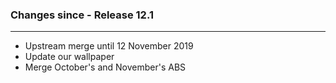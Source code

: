 ### Changes since - Release 12.1

---------------------------------------------------
* Upstream merge until 12 November 2019
* Update our wallpaper
* Merge October's and November's  ABS
